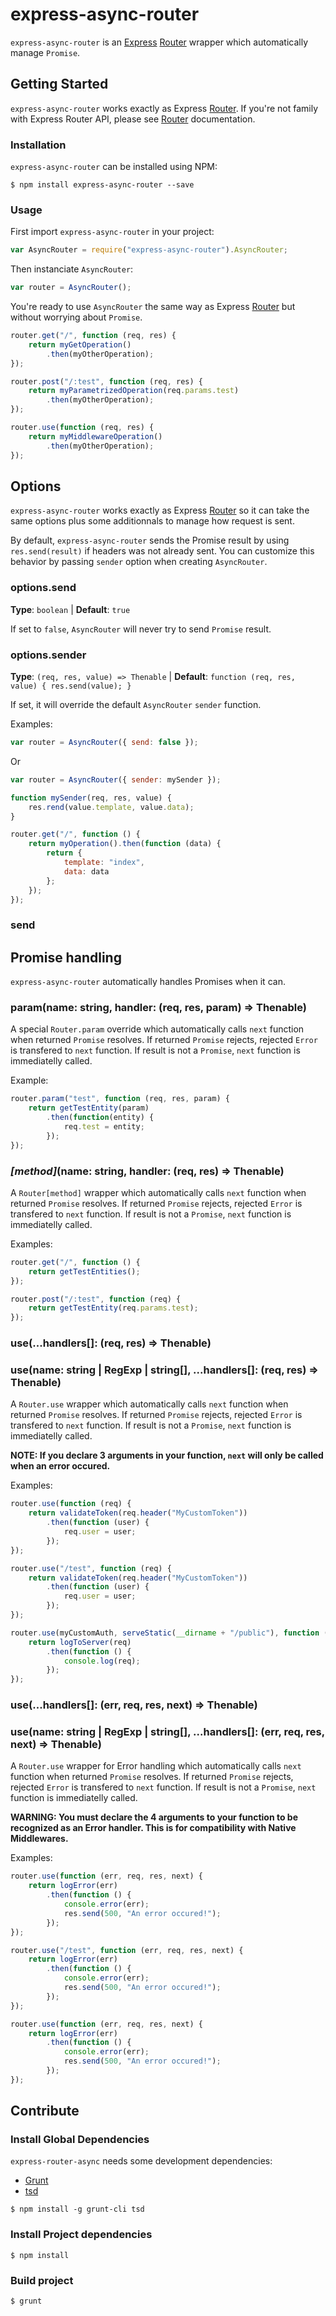# express-async-router

`express-async-router` is an [Express] [Router] wrapper which automatically manage `Promise`.

## Getting Started

`express-async-router` works exactly as Express [Router].
If you're not family with Express Router API, please see [Router] documentation.

### Installation

`express-async-router` can be installed using NPM:

```shell
$ npm install express-async-router --save
```

### Usage

First import `express-async-router` in your project:

```javascript
var AsyncRouter = require("express-async-router").AsyncRouter;
```

Then instanciate `AsyncRouter`:

```javascript
var router = AsyncRouter();
```

You're ready to use `AsyncRouter` the same way as Express [Router] but without worrying about `Promise`.

```javascript
router.get("/", function (req, res) {
	return myGetOperation()
		.then(myOtherOperation);
});

router.post("/:test", function (req, res) {
	return myParametrizedOperation(req.params.test)
		.then(myOtherOperation);
});

router.use(function (req, res) {
	return myMiddlewareOperation()
		.then(myOtherOperation);
});
```

## Options

`express-async-router` works exactly as Express [Router] so it can take the same options plus some additionnals to manage how request is sent.

By default, `express-async-router` sends the Promise result by using `res.send(result)` if headers was not already sent. You can customize this behavior by passing `sender` option when creating `AsyncRouter`.

### options.send

**Type**: `boolean` | **Default**: `true`

If set to `false`, `AsyncRouter` will never try to send `Promise` result.

### options.sender

**Type**: `(req, res, value) => Thenable` | **Default**: `function (req, res, value) { res.send(value); }`

If set, it will override the default `AsyncRouter` `sender` function.


Examples:
```javascript
var router = AsyncRouter({ send: false });
```
Or
```javascript
var router = AsyncRouter({ sender: mySender });

function mySender(req, res, value) { 
	res.rend(value.template, value.data); 
}

router.get("/", function () {
	return myOperation().then(function (data) {
		return {
			template: "index",
			data: data
		};
	});
});
```

### send

## Promise handling

`express-async-router` automatically handles Promises when it can.

### param(name: string, handler: (req, res, param) => Thenable)

A special `Router.param` override which automatically calls `next` function when returned `Promise` resolves.
If returned `Promise` rejects, rejected `Error` is transfered to `next` function.
If result is not a `Promise`, `next` function is immediatelly called.

Example:
```javascript
router.param("test", function (req, res, param) {
	return getTestEntity(param)
		.then(function(entity) {
			req.test = entity;
		});
});
```

### _[method]_(name: string, handler: (req, res) => Thenable)

A `Router[method]` wrapper which automatically calls `next` function when returned `Promise` resolves.
If returned `Promise` rejects, rejected `Error` is transfered to `next` function.
If result is not a `Promise`, `next` function is immediatelly called.

Examples:
```javascript
router.get("/", function () {
	return getTestEntities();
});

router.post("/:test", function (req) {
	return getTestEntity(req.params.test);
});
```

### use(...handlers[]: (req, res) => Thenable)
### use(name: string | RegExp | string[], ...handlers[]: (req, res) => Thenable)

A `Router.use` wrapper which automatically calls `next` function when returned `Promise` resolves.
If returned `Promise` rejects, rejected `Error` is transfered to `next` function.
If result is not a `Promise`, `next` function is immediatelly called.

__NOTE: If you declare 3 arguments in your function, `next` will only be called when an error occured.__

Examples:
```javascript
router.use(function (req) {
	return validateToken(req.header("MyCustomToken"))
		.then(function (user) {
			req.user = user;
		});
});

router.use("/test", function (req) {
	return validateToken(req.header("MyCustomToken"))
		.then(function (user) {
			req.user = user;
		});
});

router.use(myCustomAuth, serveStatic(__dirname + "/public"), function (req) {
	return logToServer(req)
		.then(function () {
			console.log(req);
		});
});

```

### use(...handlers[]: (err, req, res, next) => Thenable)
### use(name: string | RegExp | string[], ...handlers[]: (err, req, res, next) => Thenable)

A `Router.use` wrapper for Error handling which automatically calls `next` function when returned `Promise` resolves.
If returned `Promise` rejects, rejected `Error` is transfered to `next` function.
If result is not a `Promise`, `next` function is immediatelly called.

__WARNING: You must declare the 4 arguments to your function to be recognized as an Error handler. This is for compatibility with Native Middlewares.__

Examples:
```javascript
router.use(function (err, req, res, next) {
	return logError(err)
		.then(function () {
			console.error(err);
			res.send(500, "An error occured!");
		});
});

router.use("/test", function (err, req, res, next) {
	return logError(err)
		.then(function () {
			console.error(err);
			res.send(500, "An error occured!");
		});
});

router.use(function (err, req, res, next) {
	return logError(err)
		.then(function () {
			console.error(err);
			res.send(500, "An error occured!");
		});
});
```

## Contribute

### Install Global Dependencies

`express-router-async` needs some development dependencies:

* [Grunt](http://gruntjs.com)
* [tsd](http://definitelytyped.org/tsd/)

```shell
$ npm install -g grunt-cli tsd
```

### Install Project dependencies

```shell
$ npm install
```

### Build project

```shell
$ grunt
```


[Express]: http://expressjs.com/
[Router]: http://expressjs.com/4x/api.html#router
